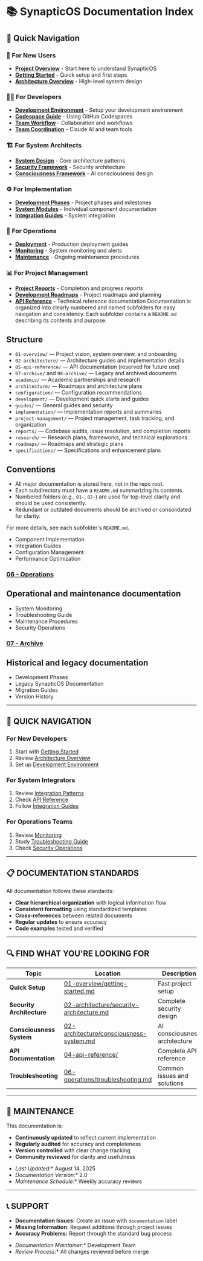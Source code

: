 
# 📚 **SynapticOS Documentation Index**

## 🎯 **Quick Navigation**

### **📖 For New Users**
- **[Project Overview](01-overview/README.md)** - Start here to understand SynapticOS
- **[Getting Started](01-overview/getting-started.md)** - Quick setup and first steps
- **[Architecture Overview](01-overview/architecture-overview.md)** - High-level system design

### **👨‍💻 For Developers**
- **[Development Environment](02-development/README.md)** - Setup your development environment
- **[Codespace Guide](02-development/codespace/README.md)** - Using GitHub Codespaces
- **[Team Workflow](02-development/workflow/README.md)** - Collaboration and workflows
- **[Team Coordination](02-development/team-coordination/README.md)** - Claude AI and team tools

### **🏗️ For System Architects**
- **[System Design](03-architecture/system-design/README.md)** - Core architecture patterns
- **[Security Framework](03-architecture/security/README.md)** - Security architecture
- **[Consciousness Framework](03-architecture/consciousness-framework/README.md)** - AI consciousness design

### **⚙️ For Implementation**
- **[Development Phases](04-implementation/phases/README.md)** - Project phases and milestones
- **[System Modules](04-implementation/modules/README.md)** - Individual component documentation
- **[Integration Guides](04-implementation/integration/README.md)** - System integration

### **🚀 For Operations**
- **[Deployment](05-operations/deployment/README.md)** - Production deployment guides
- **[Monitoring](05-operations/monitoring/README.md)** - System monitoring and alerts
- **[Maintenance](05-operations/maintenance/README.md)** - Ongoing maintenance procedures

### **📊 For Project Management**
- **[Project Reports](06-reports/README.md)** - Completion and progress reports
- **[Development Roadmaps](07-roadmaps/README.md)** - Project roadmaps and planning
- **[API Reference](08-reference/README.md)** - Technical reference documentation Documentation is organized into clearly
numbered and named subfolders for easy navigation and consistency. Each subfolder contains a `README.md` describing its
contents and purpose.

## Structure

- `01-overview/` — Project vision, system overview, and onboarding
- `02-architecture/` — Architecture guides and implementation details
- `05-api-reference/` — API documentation (reserved for future use)
- `07-archive/` and `08-archive/` — Legacy and archived documents
- `academic/` — Academic partnerships and research
- `architecture/` — Roadmaps and architecture plans
- `configuration/` — Configuration recommendations
- `development/` — Development quick starts and guides
- `guides/` — General guides and security
- `implementation/` — Implementation reports and summaries
- `project-management/` — Project management, task tracking, and organization
- `reports/` — Codebase audits, issue resolution, and completion reports
- `research/` — Research plans, frameworks, and technical explorations
- `roadmaps/` — Roadmaps and strategic plans
- `specifications/` — Specifications and enhancement plans

## Conventions

- All major documentation is stored here, not in the repo root.
- Each subdirectory must have a `README.md` summarizing its contents.
- Numbered folders (e.g., `01-`, `02-`) are used for top-level clarity and should be used consistently.
- Redundant or outdated documents should be archived or consolidated for clarity.

For more details, see each subfolder's `README.md`.

- Component Implementation
- Integration Guides
- Configuration Management
- Performance Optimization

### [06 - Operations](06-operations/)

## Operational and maintenance documentation

- System Monitoring
- Troubleshooting Guide
- Maintenance Procedures
- Security Operations

### [07 - Archive](07-archive/)

## Historical and legacy documentation

- Development Phases
- Legacy SynapticOS Documentation
- Migration Guides
- Version History

- --

## 🚀 QUICK NAVIGATION

### For New Developers

1. Start with [Getting Started](01-overview/getting-started.md)
2. Review [Architecture Overview](02-architecture/architecture-overview.md)
3. Set up [Development Environment](03-development/setup-environment.md)

### For System Integrators

1. Review [Integration Patterns](02-architecture/integration-patterns.md)
2. Check [API Reference](04-api-reference/)
3. Follow [Integration Guides](05-implementation/integration-guides.md)

### For Operations Teams

1. Review [Monitoring](06-operations/monitoring.md)
2. Study [Troubleshooting Guide](06-operations/troubleshooting.md)
3. Check [Security Operations](06-operations/security-operations.md)

- --

## 📋 DOCUMENTATION STANDARDS

All documentation follows these standards:

- **Clear hierarchical organization** with logical information flow
- **Consistent formatting** using standardized templates
- **Cross-references** between related documents
- **Regular updates** to ensure accuracy
- **Code examples** tested and verified

- --

## 🔍 FIND WHAT YOU'RE LOOKING FOR

| Topic                     | Location                                                                             | Description                   |
| ------------------------- | ------------------------------------------------------------------------------------ | ----------------------------- |
| **Quick Setup**           | [01-overview/getting-started.md](01-overview/getting-started.md)                     | Fast project setup            |
| **Security Architecture** | [02-architecture/security-architecture.md](02-architecture/security-architecture.md) | Complete security design      |
| **Consciousness System**  | [02-architecture/consciousness-system.md](02-architecture/consciousness-system.md)   | AI consciousness architecture |
| **API Documentation**     | [04-api-reference/](04-api-reference/)                                               | Complete API reference        |
| **Troubleshooting**       | [06-operations/troubleshooting.md](06-operations/troubleshooting.md)                 | Common issues and solutions   |

- --

## 🔄 MAINTENANCE

This documentation is:

- **Continuously updated** to reflect current implementation
- **Regularly audited** for accuracy and completeness
- **Version controlled** with clear change tracking
- **Community reviewed** for clarity and usefulness

* *Last Updated:** August 14, 2025
* *Documentation Version:** 2.0
* *Maintenance Schedule:** Weekly accuracy reviews

- --

## 📞 SUPPORT

- **Documentation Issues:** Create an issue with `documentation` label
- **Missing Information:** Request additions through project issues
- **Accuracy Problems:** Report through the standard bug process

* *Documentation Maintainer:** Development Team
* *Review Process:** All changes reviewed before merge